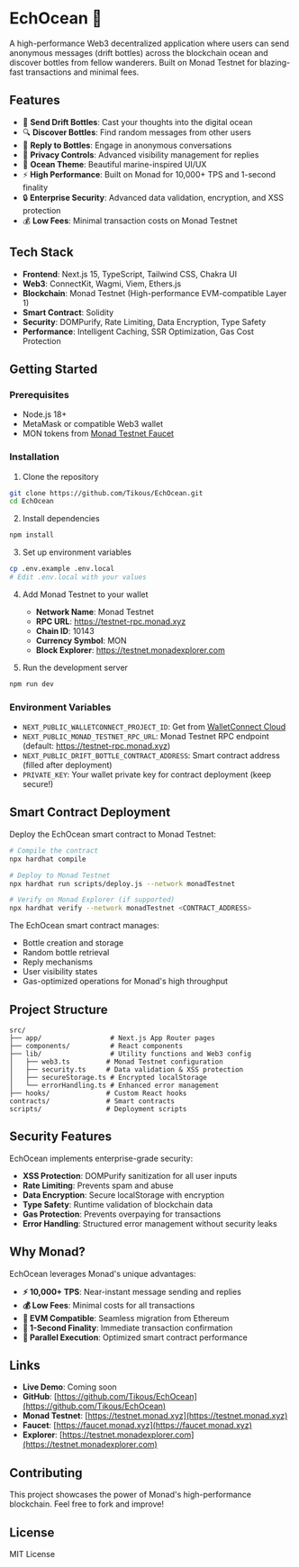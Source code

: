 # EchOcean 🌊

A high-performance Web3 decentralized application where users can send anonymous messages (drift bottles) across the blockchain ocean and discover bottles from fellow wanderers. Built on Monad Testnet for blazing-fast transactions and minimal fees.

## Features

- 🍼 **Send Drift Bottles**: Cast your thoughts into the digital ocean
- 🔍 **Discover Bottles**: Find random messages from other users
- 💬 **Reply to Bottles**: Engage in anonymous conversations
- 👀 **Privacy Controls**: Advanced visibility management for replies
- 🌊 **Ocean Theme**: Beautiful marine-inspired UI/UX
- ⚡ **High Performance**: Built on Monad for 10,000+ TPS and 1-second finality
- 🔒 **Enterprise Security**: Advanced data validation, encryption, and XSS protection
- 💰 **Low Fees**: Minimal transaction costs on Monad Testnet

## Tech Stack

- **Frontend**: Next.js 15, TypeScript, Tailwind CSS, Chakra UI
- **Web3**: ConnectKit, Wagmi, Viem, Ethers.js
- **Blockchain**: Monad Testnet (High-performance EVM-compatible Layer 1)
- **Smart Contract**: Solidity
- **Security**: DOMPurify, Rate Limiting, Data Encryption, Type Safety
- **Performance**: Intelligent Caching, SSR Optimization, Gas Cost Protection

## Getting Started

### Prerequisites

- Node.js 18+
- MetaMask or compatible Web3 wallet
- MON tokens from [Monad Testnet Faucet](https://faucet.monad.xyz)

### Installation

1. Clone the repository
```bash
git clone https://github.com/Tikous/EchOcean.git
cd EchOcean
```

2. Install dependencies
```bash
npm install
```

3. Set up environment variables
```bash
cp .env.example .env.local
# Edit .env.local with your values
```

4. Add Monad Testnet to your wallet
   - **Network Name**: Monad Testnet
   - **RPC URL**: https://testnet-rpc.monad.xyz
   - **Chain ID**: 10143
   - **Currency Symbol**: MON
   - **Block Explorer**: https://testnet.monadexplorer.com

5. Run the development server
```bash
npm run dev
```

### Environment Variables

- `NEXT_PUBLIC_WALLETCONNECT_PROJECT_ID`: Get from [WalletConnect Cloud](https://cloud.walletconnect.com/)
- `NEXT_PUBLIC_MONAD_TESTNET_RPC_URL`: Monad Testnet RPC endpoint (default: https://testnet-rpc.monad.xyz)
- `NEXT_PUBLIC_DRIFT_BOTTLE_CONTRACT_ADDRESS`: Smart contract address (filled after deployment)
- `PRIVATE_KEY`: Your wallet private key for contract deployment (keep secure!)

## Smart Contract Deployment

Deploy the EchOcean smart contract to Monad Testnet:

```bash
# Compile the contract
npx hardhat compile

# Deploy to Monad Testnet
npx hardhat run scripts/deploy.js --network monadTestnet

# Verify on Monad Explorer (if supported)
npx hardhat verify --network monadTestnet <CONTRACT_ADDRESS>
```

The EchOcean smart contract manages:
- Bottle creation and storage
- Random bottle retrieval
- Reply mechanisms
- User visibility states
- Gas-optimized operations for Monad's high throughput

## Project Structure

```
src/
├── app/                 # Next.js App Router pages
├── components/          # React components
├── lib/                 # Utility functions and Web3 config
│   ├── web3.ts         # Monad Testnet configuration
│   ├── security.ts     # Data validation & XSS protection
│   ├── secureStorage.ts # Encrypted localStorage
│   └── errorHandling.ts # Enhanced error management
├── hooks/              # Custom React hooks
contracts/              # Smart contracts
scripts/                # Deployment scripts
```

## Security Features

EchOcean implements enterprise-grade security:

- **XSS Protection**: DOMPurify sanitization for all user inputs
- **Rate Limiting**: Prevents spam and abuse
- **Data Encryption**: Secure localStorage with encryption
- **Type Safety**: Runtime validation of blockchain data
- **Gas Protection**: Prevents overpaying for transactions
- **Error Handling**: Structured error management without security leaks

## Why Monad?

EchOcean leverages Monad's unique advantages:

- **⚡ 10,000+ TPS**: Near-instant message sending and replies
- **💰 Low Fees**: Minimal costs for all transactions
- **🔗 EVM Compatible**: Seamless migration from Ethereum
- **🚀 1-Second Finality**: Immediate transaction confirmation
- **🔄 Parallel Execution**: Optimized smart contract performance

## Links

- **Live Demo**: Coming soon
- **GitHub**: [https://github.com/Tikous/EchOcean](https://github.com/Tikous/EchOcean)
- **Monad Testnet**: [https://testnet.monad.xyz](https://testnet.monad.xyz)
- **Faucet**: [https://faucet.monad.xyz](https://faucet.monad.xyz)
- **Explorer**: [https://testnet.monadexplorer.com](https://testnet.monadexplorer.com)

## Contributing

This project showcases the power of Monad's high-performance blockchain. Feel free to fork and improve!

## License

MIT License
